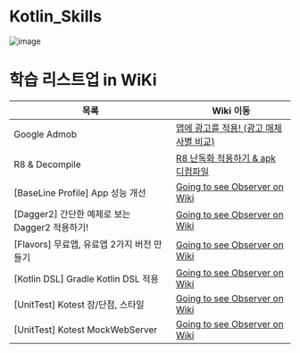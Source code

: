 # Kotlin_Skills
![image](https://images.velog.io/images/haero_kim/post/212f9167-e32d-41f1-be80-0e6bc12c6cf8/general.png)

# 학습 리스트업 in WiKi

| 목록 | Wiki 이동 |
| ------ | ------ |
| Google Admob | [앱에 광고를 적용! (광고 매체사별 비교)](https://github.com/rlaxogus0522/Kotlin_Skills/wiki/앱에%C2%A0광고를-적용!-(광고-매체사별-비교)) |
| R8 & Decompile | [R8 난독화 적용하기 & apk 디컴파일](https://github.com/rlaxogus0522/Kotlin_Skills/wiki/R8-난독화-적용하기-&-apk-디컴파일) |
| [BaseLine Profile] App 성능 개선 | [Going to see Observer on Wiki](https://github.com/rlaxogus0522/Design_Patterns/wiki/%5BPattern%5D-Observer) |
| [Dagger2] 간단한 예제로 보는 Dagger2 적용하기! | [Going to see Observer on Wiki](https://github.com/rlaxogus0522/Design_Patterns/wiki/%5BPattern%5D-Observer) |
| [Flavors] 무료앱, 유료앱 2가지 버전 만들기 | [Going to see Observer on Wiki](https://github.com/rlaxogus0522/Design_Patterns/wiki/%5BPattern%5D-Observer) |
| [Kotlin DSL] Gradle Kotlin DSL  적용 | [Going to see Observer on Wiki](https://github.com/rlaxogus0522/Design_Patterns/wiki/%5BPattern%5D-Observer) |
| [UnitTest] Kotest 장/단점, 스타일 | [Going to see Observer on Wiki](https://github.com/rlaxogus0522/Design_Patterns/wiki/%5BPattern%5D-Observer) |
| [UnitTest] Kotest MockWebServer | [Going to see Observer on Wiki](https://github.com/rlaxogus0522/Design_Patterns/wiki/%5BPattern%5D-Observer) |
